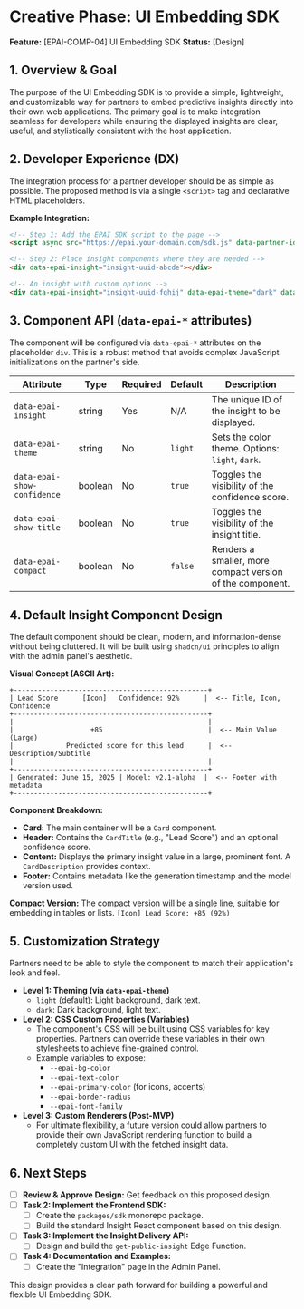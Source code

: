 # Creative Phase: UI Embedding SDK

**Feature:** [EPAI-COMP-04] UI Embedding SDK
**Status:** [Design]

## 1. Overview & Goal

The purpose of the UI Embedding SDK is to provide a simple, lightweight, and customizable way for partners to embed predictive insights directly into their own web applications. The primary goal is to make integration seamless for developers while ensuring the displayed insights are clear, useful, and stylistically consistent with the host application.

## 2. Developer Experience (DX)

The integration process for a partner developer should be as simple as possible. The proposed method is via a single `<script>` tag and declarative HTML placeholders.

**Example Integration:**

```html
<!-- Step 1: Add the EPAI SDK script to the page -->
<script async src="https://epai.your-domain.com/sdk.js" data-partner-id="partner-uuid-12345"></script>

<!-- Step 2: Place insight components where they are needed -->
<div data-epai-insight="insight-uuid-abcde"></div>

<!-- An insight with custom options -->
<div data-epai-insight="insight-uuid-fghij" data-epai-theme="dark" data-epai-show-confidence="false"></div>
```

## 3. Component API (`data-epai-*` attributes)

The component will be configured via `data-epai-*` attributes on the placeholder `div`. This is a robust method that avoids complex JavaScript initializations on the partner's side.

| Attribute                  | Type    | Required | Default | Description                                                                 |
| -------------------------- | ------- | -------- | ------- | --------------------------------------------------------------------------- |
| `data-epai-insight`        | string  | Yes      | N/A     | The unique ID of the insight to be displayed.                               |
| `data-epai-theme`          | string  | No       | `light` | Sets the color theme. Options: `light`, `dark`.                             |
| `data-epai-show-confidence`| boolean | No       | `true`  | Toggles the visibility of the confidence score.                             |
| `data-epai-show-title`     | boolean | No       | `true`  | Toggles the visibility of the insight title.                                |
| `data-epai-compact`        | boolean | No       | `false` | Renders a smaller, more compact version of the component.                   |

## 4. Default Insight Component Design

The default component should be clean, modern, and information-dense without being cluttered. It will be built using `shadcn/ui` principles to align with the admin panel's aesthetic.

**Visual Concept (ASCII Art):**

```
+------------------------------------------------+
| Lead Score      [Icon]   Confidence: 92%      |  <-- Title, Icon, Confidence
+------------------------------------------------+
|                                                |
|                   +85                          |  <-- Main Value (Large)
|             Predicted score for this lead      |  <-- Description/Subtitle
|                                                |
+------------------------------------------------+
| Generated: June 15, 2025 | Model: v2.1-alpha  |  <-- Footer with metadata
+------------------------------------------------+
```

**Component Breakdown:**
-   **Card:** The main container will be a `Card` component.
-   **Header:** Contains the `CardTitle` (e.g., "Lead Score") and an optional confidence score.
-   **Content:** Displays the primary insight value in a large, prominent font. A `CardDescription` provides context.
-   **Footer:** Contains metadata like the generation timestamp and the model version used.

**Compact Version:**
The compact version will be a single line, suitable for embedding in tables or lists.
`[Icon] Lead Score: +85 (92%)`

## 5. Customization Strategy

Partners need to be able to style the component to match their application's look and feel.

-   **Level 1: Theming (via `data-epai-theme`)**
    -   `light` (default): Light background, dark text.
    -   `dark`: Dark background, light text.
-   **Level 2: CSS Custom Properties (Variables)**
    -   The component's CSS will be built using CSS variables for key properties. Partners can override these variables in their own stylesheets to achieve fine-grained control.
    -   Example variables to expose:
        -   `--epai-bg-color`
        -   `--epai-text-color`
        -   `--epai-primary-color` (for icons, accents)
        -   `--epai-border-radius`
        -   `--epai-font-family`
-   **Level 3: Custom Renderers (Post-MVP)**
    -   For ultimate flexibility, a future version could allow partners to provide their own JavaScript rendering function to build a completely custom UI with the fetched insight data.

## 6. Next Steps

-   [ ] **Review & Approve Design:** Get feedback on this proposed design.
-   [ ] **Task 2: Implement the Frontend SDK:**
    -   [ ] Create the `packages/sdk` monorepo package.
    -   [ ] Build the standard Insight React component based on this design.
-   [ ] **Task 3: Implement the Insight Delivery API:**
    -   [ ] Design and build the `get-public-insight` Edge Function.
-   [ ] **Task 4: Documentation and Examples:**
    -   [ ] Create the "Integration" page in the Admin Panel.

This design provides a clear path forward for building a powerful and flexible UI Embedding SDK. 